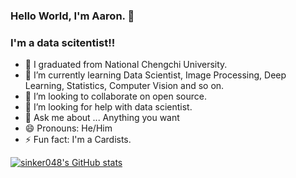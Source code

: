 ### Hello World, I'm Aaron. 👋 


### I'm a data scitentist!!

- 🔭 I graduated from National Chengchi University.
- 🌱 I’m currently learning Data Scientist, Image Processing, Deep Learning, Statistics, Computer Vision and so on.
- 👯 I’m looking to collaborate on open source.
- 🤔 I’m looking for help with data scientist.
- 💬 Ask me about ... Anything you want
- 😄 Pronouns: He/Him
- ⚡ Fun fact: I'm a Cardists.  


[![sinker048's GitHub stats](https://github-readme-stats.vercel.app/api?username=sinker048)](https://github.com/anuraghazra/github-readme-stats)
